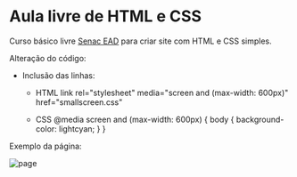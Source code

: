 # Aula livre de HTML e CSS

Curso básico livre [Senac EAD](https://www.cursosead.sp.senac.br/introducao_html/ "Senac EAD") para criar site com HTML e CSS simples.

Alteração do código:
- Inclusão das linhas:
	- HTML link rel="stylesheet" media="screen and (max-width: 600px)" href="smallscreen.css"
	
	- CSS @media screen and (max-width: 600px) {
    body { background-color: lightcyan;    } }

Exemplo da página:

![page](https://i.imgur.com/OIIBN3K.png "page")
